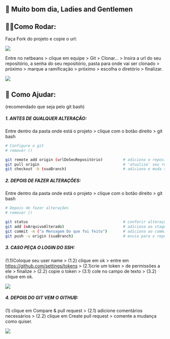 ## 🧐 Muito bom dia, Ladies and Gentlemen



## 👷‍♂️Como Rodar:

Faça Fork do projeto e copie o url:

![](https://s3.us-west-2.amazonaws.com/secure.notion-static.com/488fc9b6-184d-4de8-a005-7fa5e4d097b0/passo1.png?X-Amz-Algorithm=AWS4-HMAC-SHA256&X-Amz-Credential=AKIAT73L2G45O3KS52Y5%2F20210921%2Fus-west-2%2Fs3%2Faws4_request&X-Amz-Date=20210921T193942Z&X-Amz-Expires=86400&X-Amz-Signature=654e28b5807322d82712215cdc8b709c918a57d449a7d6544003cfe777355a74&X-Amz-SignedHeaders=host&response-content-disposition=filename%20%3D%22passo1.PNG.png%22)

Entre no netbeans > clique em equipe > Git > Clonar... > Insira a url do seu repositório, a senha do seu repositório, pasta para onde vai ser clonado >  próximo > marque a ramificação > próximo > escolha o diretório > finalizar.

![](https://s3.us-west-2.amazonaws.com/secure.notion-static.com/8dcb2e81-092d-4ec5-a050-ed02a41fc7c8/passo2.png?X-Amz-Algorithm=AWS4-HMAC-SHA256&X-Amz-Credential=AKIAT73L2G45O3KS52Y5%2F20210921%2Fus-west-2%2Fs3%2Faws4_request&X-Amz-Date=20210921T194000Z&X-Amz-Expires=86400&X-Amz-Signature=4cb9df5ffb3d380265d7a7c22272407f92a5169f3bd1f0d995c4aa4220877a4d&X-Amz-SignedHeaders=host&response-content-disposition=filename%20%3D%22passo2.png%22)





## 🥳 Como Ajudar:

(recomendado que seja pelo git bash)



##### 1. ANTES DE QUALQUER ALTERAÇÃO:

Entre dentro da pasta onde está o projeto > clique com o botão direito > git bash

``````bash
# Configure o git
# remover ()

git remote add origin (urlDoSeuRepositório)			# adiciona o repositório
git pull origin										# 'atualiza' seu repositório
git checkout -b (suaBranch)							# adiciona e muda sua branch atual

``````



##### 2. DEPOIS DE FAZER ALTERAÇÕES:

Entre dentro da pasta onde está o projeto > clique com o botão direito > git bash

``````bash
# Depois de fazer alterações
# remover ()

git status											# conferir alterações
git add (oArquivoAlterado)							# adiciona ao staged
git commit -m ("a Mensagem Do que foi feito")		# adiciona ao commited
git push -u origin (suaBranch)						# envia para o repositório remoto
``````



##### 3. CASO PEÇA O LOGIN DO SSH:

(1.1)Coloque seu user name > (1.2) clique em ok > entre em https://github.com/settings/tokens > (2.1)crie um token > de permissões a ele > finalize > (2.2) copie o token > (3.1) cole no campo de texto > (3.2) clique em ok.

![](https://s3.us-west-2.amazonaws.com/secure.notion-static.com/e1d1ffe4-8658-4ff4-a183-8160422d7bd2/ssh1.png?X-Amz-Algorithm=AWS4-HMAC-SHA256&X-Amz-Credential=AKIAT73L2G45O3KS52Y5%2F20210921%2Fus-west-2%2Fs3%2Faws4_request&X-Amz-Date=20210921T194042Z&X-Amz-Expires=86400&X-Amz-Signature=a056bc5e229b11baed9db15db6fb8a8b471068a909606ab187440cf62a972a2d&X-Amz-SignedHeaders=host&response-content-disposition=filename%20%3D%22ssh1.PNG.png%22)



##### 4. DEPOIS DO GIT VEM O GITHUB:

(1) clique em Compare & pull request > (2.1) adicione comentários necessários > (2.2) clique em Create pull request > comente a mudança como quiser.

![](https://s3.us-west-2.amazonaws.com/secure.notion-static.com/097942ea-71e5-4267-8743-7b653be90e26/gihub1.png?X-Amz-Algorithm=AWS4-HMAC-SHA256&X-Amz-Credential=AKIAT73L2G45O3KS52Y5%2F20210921%2Fus-west-2%2Fs3%2Faws4_request&X-Amz-Date=20210921T194106Z&X-Amz-Expires=86400&X-Amz-Signature=0c5250c0c0e054ce0971e422358133808a7a7eb89e3f3cac92711cbf4b35f891&X-Amz-SignedHeaders=host&response-content-disposition=filename%20%3D%22gihub1.PNG.png%22)
